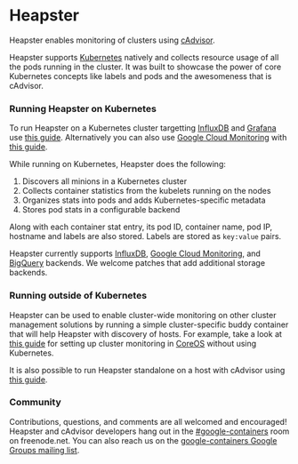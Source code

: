 # Heapster
Heapster enables monitoring of clusters using [cAdvisor](https://github.com/google/cadvisor).

Heapster supports [Kubernetes](https://github.com/GoogleCloudPlatform/kubernetes) natively and collects resource usage of all the pods running in the cluster. It was built to showcase the power of core Kubernetes concepts like labels and pods and the awesomeness that is cAdvisor.

### Running Heapster on Kubernetes

To run Heapster on a Kubernetes cluster targetting [InfluxDB](http://influxdb.com) and [Grafana](http://grafana.org/docs/features/influxdb) use [this guide](docs/influxdb.md). Alternatively you can also use [Google Cloud Monitoring](https://cloud.google.com/monitoring/) with [this guide](docs/gcm.md).

While running on Kubernetes, Heapster does the following:

1. Discovers all minions in a Kubernetes cluster
2. Collects container statistics from the kubelets running on the nodes
3. Organizes stats into pods and adds Kubernetes-specific metadata
4. Stores pod stats in a configurable backend

Along with each container stat entry, its pod ID, container name, pod IP, hostname and labels are also stored. Labels are stored as `key:value` pairs.

Heapster currently supports [InfluxDB](http://influxdb.com), [Google Cloud Monitoring](https://cloud.google.com/monitoring/), and [BigQuery](https://cloud.google.com/bigquery/) backends. We welcome patches that add additional storage backends.

### Running outside of Kubernetes

Heapster can be used to enable cluster-wide monitoring on other cluster management solutions by running a simple cluster-specific buddy container that will help Heapster with discovery of hosts. For example, take a look at [this guide](clusters/coreos/README.md) for setting up cluster monitoring in [CoreOS](https://coreos.com) without using Kubernetes.

It is also possible to run Heapster standalone on a host with cAdvisor using [this guide](docs/standalone.md).

### Community
Contributions, questions, and comments are all welcomed and encouraged! Heapster and cAdvisor developers hang out in the [#google-containers](http://webchat.freenode.net/?channels=google-containers) room on freenode.net.  You can also reach us on the [google-containers Google Groups mailing list](https://groups.google.com/forum/#!forum/google-containers).

